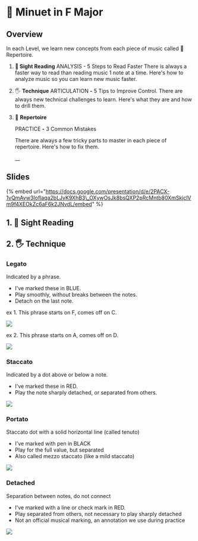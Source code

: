 # 🎹 Minuet in F Major

## Overview

In each Level, we learn new concepts from each piece of music called 🎹 Repertoire.

1. **🎼 Sight Reading** ANALYSIS - 5 Steps to Read Faster  There is always a faster way to read than reading music 1 note at a time. Here's how to analyze music so you can learn new music faster. 
2. 🖐 **Technique** ARTICULATION **-** 5 Tips to Improve Control.   There are always new technical challenges to learn. Here's what they are and how to drill them. 
3. 🎹 **Repertoire** 

   PRACTICE **-** 3 Common Mistakes  
  
   There are always a few tricky parts to master in each piece of repertoire. Here's how to fix them.  
  
   __

## Slides

{% embed url="https://docs.google.com/presentation/d/e/2PACX-1vQmAvw3Ioflaqa2bLJvK9XhB3\_OXywOsJk8bsQXP2pRcMntb80XmSkjclVm9f4XEOkZc6aF6k2JNvdL/embed" %}



## 1. 🎼 Sight Reading



## **2. 🖐 Technique**

### **Legato**

Indicated by a phrase. 

* I've marked these in BLUE.
* Play smoothly, without breaks between the notes.
* Detach on the last note.

ex 1. This phrase starts on F, comes off on C.

![](https://i.gyazo.com/9b2ff4a629bf9e692756b5eb0ebb492c.png)  
  
  
ex 2. This phrase starts on A, comes off on D.  
  
![](https://i.gyazo.com/528a08c8b820e613ec15a25106ecdf48.png)  


### **Staccato**

Indicated by a dot above or below a note.

* I've marked these in RED.
* Play the note sharply detached, or separated from others.

  
![](https://i.gyazo.com/9c972565dbc0e2a5cbb36ae1e14c082e.png)  


### **Portato**

Staccato dot with a solid horizontal line \(called tenuto\)

* I've marked with pen in BLACK  
* Play for the full value, but separated 
* Also called mezzo staccato \(like a mild staccato\)

![](https://i.gyazo.com/ed663ff6617d2c73c87b058e210e6f51.png)  


### **Detached**

Separation between notes, do not connect

* I've marked with a line or check mark in RED.
* Play separated from others, not necessary to play sharply detached
* Not an official musical marking, an annotation we use during practice

![](https://i.gyazo.com/7ce1876ea0bfade7eea7aef61094040c.png)



